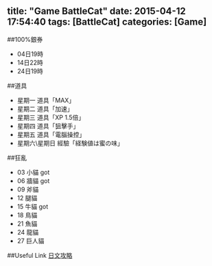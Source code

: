 title: "Game BattleCat"
date: 2015-04-12 17:54:40
tags: [BattleCat]
categories: [Game]
---

##100%銀券
-	04日19時　
-	14日22時　
-	24日19時

##道具
-	星期一 道具「MAX」
-	星期二 道具「加速」
-	星期三 道具「XP 1.5倍」
-	星期四 道具「狙擊手」
-	星期五 道具「電腦操控」
-	星期六\星期日 經驗「経験値は蜜の味」

##狂亂
-	03	小貓 got
-	06	牆貓 got
-	09	斧貓
-	12	腿貓 
-	15	牛貓 got
-	18	鳥貓
-	21	魚貓
-	24	龍貓
-	27	巨人貓

##Useful Link
[日文攻略][1]


[1]:http://battlecats.spica-net.com/

